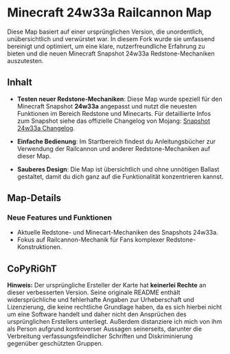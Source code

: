 # Minecraft 24w33a Railcannon Map

Diese Map basiert auf einer ursprünglichen Version, die unordentlich, unübersichtlich und verwürstet war. 
In diesem Fork wurde sie umfassend bereinigt und optimiert, um eine klare, nutzerfreundliche Erfahrung zu bieten und die neuen Minecraft Snapshot 24w33a Redstone-Mechaniken auszutesten.

## Inhalt

- **Testen neuer Redstone-Mechaniken**: Diese Map wurde speziell für den Minecraft Snapshot **24w33a** angepasst und nutzt die neuesten Funktionen im Bereich Redstone und Minecarts. Für detaillierte Infos zum Snapshot siehe das offizielle Changelog von Mojang: [Snapshot 24w33a Changelog](https://www.minecraft.net/en-us/article/minecraft-snapshot-24w33a).

- **Einfache Bedienung**: Im Startbereich findest du Anleitungsbücher zur Verwendung der Railcannon und anderer Redstone-Mechaniken auf dieser Map.

- **Sauberes Design**: Die Map ist übersichtlich und ohne unnötigen Ballast gestaltet, damit du dich ganz auf die Funktionalität konzentrieren kannst.

## Map-Details

### Neue Features und Funktionen
- Aktuelle Redstone- und Minecart-Mechaniken des Snapshots 24w33a.
- Fokus auf Railcannon-Mechanik für Fans komplexer Redstone-Konstruktionen.

## CoPyRiGhT

**Hinweis:** Der ursprüngliche Ersteller der Karte hat **keinerlei Rechte** an dieser verbesserten Version. Seine originale README enthält widersprüchliche und fehlerhafte Angaben zur Urheberschaft und Lizenzierung, die keine rechtliche Grundlage haben, da es sich hierbei nicht um eine Software handelt und daher nicht den Ansprüchen des ursprünglichen Erstellers unterliegt. Außerdem distanziere ich mich von ihm als Person aufgrund kontroverser Aussagen seinerseits, darunter die Verbreitung verfassungsfeindlicher Schriften und Diskriminierung gegenüber geschützten Gruppen. 
